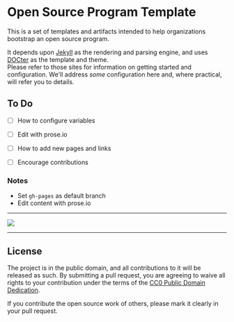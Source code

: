 # Open Source Program Template

This is a set of templates and artifacts intended to help organizations bootstrap an open source program.

It depends upon [Jekyll](http://jekyllrb.com/) as the rendering and parsing engine, and uses 
[DOCter](https://github.com/CFPB/DOCter) as the template and theme.  
Please refer to those sites for information on getting started and configuration. We'll address
_some_ configuration here and, where practical, will refer you to details.

## To Do

 - [ ] How to configure variables
 - [ ] Edit with prose.io
 - [ ] How to add new pages and links
 - [ ] Encourage contributions


### Notes

- Set ```gh-pages``` as default branch
- Edit content with prose.io

----

<img src="https://raw.github.com/virtix/open-source-program-template/gh-pages/assets/img/screenshot.png">

----

## License

The project is in the public domain, and all contributions to it will be released as such. By submitting a pull request, you are agreeing to waive all rights to your contribution under the terms of the [CC0 Public Domain Dedication](http://creativecommons.org/publicdomain/zero/1.0/).

If you contribute the open source work of others, please mark it clearly in your pull request.

